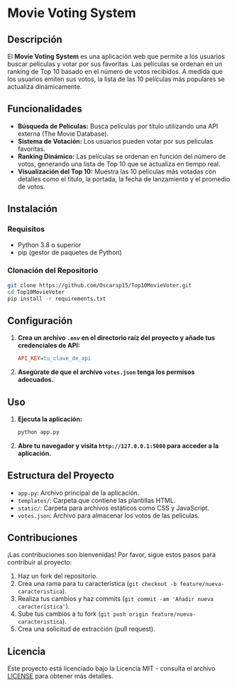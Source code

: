 # Movie Voting System

## Descripción

El **Movie Voting System** es una aplicación web que permite a los usuarios buscar películas y votar por sus favoritas. Las películas se ordenan en un ranking de Top 10 basado en el número de votos recibidos. A medida que los usuarios emiten sus votos, la lista de las 10 películas más populares se actualiza dinámicamente.

## Funcionalidades

- **Búsqueda de Películas:** Busca películas por título utilizando una API externa (The Movie Database).
- **Sistema de Votación:** Los usuarios pueden votar por sus películas favoritas.
- **Ranking Dinámico:** Las películas se ordenan en función del número de votos, generando una lista de Top 10 que se actualiza en tiempo real.
- **Visualización del Top 10:** Muestra las 10 películas más votadas con detalles como el título, la portada, la fecha de lanzamiento y el promedio de votos.

## Instalación

### Requisitos

- Python 3.8 o superior
- pip (gestor de paquetes de Python)

### Clonación del Repositorio

```bash
git clone https://github.com/Oscarsp15/Top10MovieVoter.git
cd Top10MovieVoter
pip install -r requirements.txt
```
## Configuración

1. **Crea un archivo `.env` en el directorio raíz del proyecto y añade tus credenciales de API:**

    ```ini
    API_KEY=tu_clave_de_api
    ```

2. **Asegúrate de que el archivo `votes.json` tenga los permisos adecuados.**

## Uso

1. **Ejecuta la aplicación:**

    ```bash
    python app.py
    ```

2. **Abre tu navegador y visita `http://127.0.0.1:5000` para acceder a la aplicación.**

## Estructura del Proyecto

- `app.py`: Archivo principal de la aplicación.
- `templates/`: Carpeta que contiene las plantillas HTML.
- `static/`: Carpeta para archivos estáticos como CSS y JavaScript.
- `votes.json`: Archivo para almacenar los votos de las películas.

## Contribuciones

¡Las contribuciones son bienvenidas! Por favor, sigue estos pasos para contribuir al proyecto:

1. Haz un fork del repositorio.
2. Crea una rama para tu característica (`git checkout -b feature/nueva-caracteristica`).
3. Realiza tus cambios y haz commits (`git commit -am 'Añadir nueva característica'`).
4. Sube tus cambios a tu fork (`git push origin feature/nueva-caracteristica`).
5. Crea una solicitud de extracción (pull request).

## Licencia

Este proyecto está licenciado bajo la Licencia MIT - consulta el archivo [LICENSE](LICENSE) para obtener más detalles.
